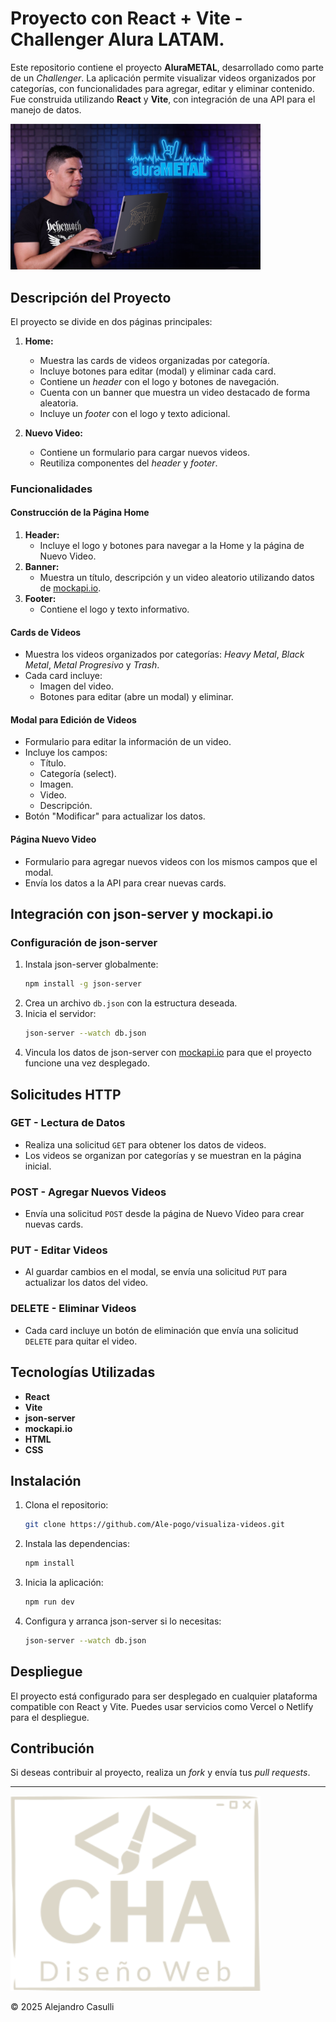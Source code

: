# Proyecto con React + Vite - Challenger Alura LATAM.

Este repositorio contiene el proyecto **AluraMETAL**, desarrollado como parte de un _Challenger_. La aplicación permite visualizar videos organizados por categorías, con funcionalidades para agregar, editar y eliminar contenido. Fue construida utilizando **React** y **Vite**, con integración de una API para el manejo de datos.

<img src="./src/assets/img/banner-home.png" alt="Vista previa" width="400">

## Descripción del Proyecto

El proyecto se divide en dos páginas principales:

1. **Home:**
   - Muestra las cards de videos organizadas por categoría.
   - Incluye botones para editar (modal) y eliminar cada card.
   - Contiene un _header_ con el logo y botones de navegación.
   - Cuenta con un banner que muestra un video destacado de forma aleatoria.
   - Incluye un _footer_ con el logo y texto adicional.

2. **Nuevo Video:**
   - Contiene un formulario para cargar nuevos videos.
   - Reutiliza componentes del _header_ y _footer_.

### Funcionalidades

#### Construcción de la Página Home

1. **Header:**
   - Incluye el logo y botones para navegar a la Home y la página de Nuevo Video.
2. **Banner:**
   - Muestra un título, descripción y un video aleatorio utilizando datos de [mockapi.io](https://mockapi.io).
3. **Footer:**
   - Contiene el logo y texto informativo.

#### Cards de Videos

- Muestra los videos organizados por categorías: _Heavy Metal_, _Black Metal_, _Metal Progresivo_ y _Trash_.
- Cada card incluye:
  - Imagen del video.
  - Botones para editar (abre un modal) y eliminar.

#### Modal para Edición de Videos

- Formulario para editar la información de un video.
- Incluye los campos:
  - Título.
  - Categoría (select).
  - Imagen.
  - Video.
  - Descripción.
- Botón "Modificar" para actualizar los datos.

#### Página Nuevo Video

- Formulario para agregar nuevos videos con los mismos campos que el modal.
- Envía los datos a la API para crear nuevas cards.

## Integración con json-server y mockapi.io

### Configuración de json-server

1. Instala json-server globalmente:
   ```bash
   npm install -g json-server
   ```
2. Crea un archivo `db.json` con la estructura deseada.
3. Inicia el servidor:
   ```bash
   json-server --watch db.json
   ```
4. Vincula los datos de json-server con [mockapi.io](https://mockapi.io) para que el proyecto funcione una vez desplegado.

## Solicitudes HTTP

### GET - Lectura de Datos

- Realiza una solicitud `GET` para obtener los datos de videos.
- Los videos se organizan por categorías y se muestran en la página inicial.

### POST - Agregar Nuevos Videos

- Envía una solicitud `POST` desde la página de Nuevo Video para crear nuevas cards.

### PUT - Editar Videos

- Al guardar cambios en el modal, se envía una solicitud `PUT` para actualizar los datos del video.

### DELETE - Eliminar Videos

- Cada card incluye un botón de eliminación que envía una solicitud `DELETE` para quitar el video.

## Tecnologías Utilizadas

- **React**
- **Vite**
- **json-server**
- **mockapi.io**
- **HTML**
- **CSS**

## Instalación

1. Clona el repositorio:
   ```bash
   git clone https://github.com/Ale-pogo/visualiza-videos.git
   ```
2. Instala las dependencias:
   ```bash
   npm install
   ```
3. Inicia la aplicación:
   ```bash
   npm run dev
   ```
4. Configura y arranca json-server si lo necesitas:
   ```bash
   json-server --watch db.json
   ```

## Despliegue

El proyecto está configurado para ser desplegado en cualquier plataforma compatible con React y Vite. Puedes usar servicios como Vercel o Netlify para el despliegue.

## Contribución

Si deseas contribuir al proyecto, realiza un _fork_ y envía tus _pull requests_.

---


<img src="./src/assets/img/logo_cha.svg" alt="Vista previa" width="400">

© 2025 Alejandro Casulli

